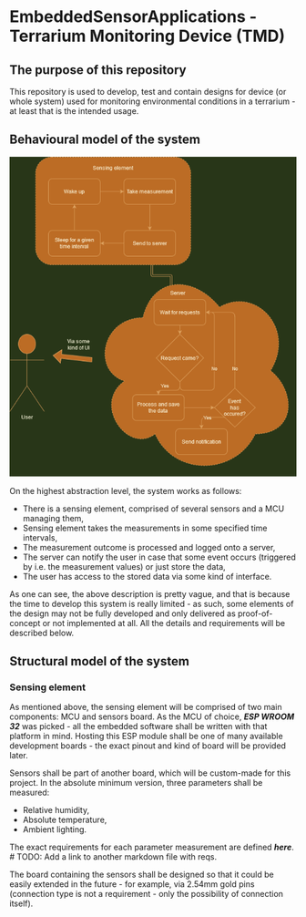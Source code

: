 # EmbeddedSensorApplications - Terrarium Monitoring Device (TMD)

## The purpose of this repository

This repository is used to develop, test and contain designs for device (or whole system) used for monitoring environmental conditions in a terrarium - at least that is the intended usage.

## Behavioural model of the system

![Behavioural flowchart](documentation/resources/behav_flowchart.png "Behavioural flowchart")

On the highest abstraction level, the system works as follows:

 - There is a sensing element, comprised of several sensors and a MCU managing them,
 - Sensing element takes the measurements in some specified time intervals,
 - The measurement outcome is processed and logged onto a server,
 - The server can notify the user in case that some event occurs (triggered by i.e. the measurement values) or just store the data,
 - The user has access to the stored data via some kind of interface.

As one can see, the above description is pretty vague, and that is because the time to develop this system is really limited - as such, some elements of the design may not be fully developed and only delivered as proof-of-concept or not implemented at all. All the details and requirements will be described below.

## Structural model of the system

### Sensing element

As mentioned above, the sensing element will be comprised of two main components: MCU and sensors board. As the MCU of choice, ***ESP WROOM 32*** was picked - all the embedded software shall be written with that platform in mind. Hosting this ESP module shall be one of many available development boards - the exact pinout and kind of board will be provided later.

Sensors shall be part of another board, which will be custom-made for this project. In the absolute minimum version, three parameters shall be measured:

 - Relative humidity,
 - Absolute temperature,
 - Ambient lighting.

The exact requirements for each parameter measurement are defined ***here***. \# TODO: Add a link to another markdown file with reqs.

The board containing the sensors shall be designed so that it could be easily extended in the future - for example, via 2.54mm gold pins (connection type is not a requirement - only the possibility of connection itself).




